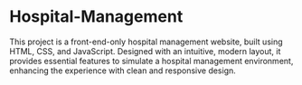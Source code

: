 # Hospital-Management
This project is a front-end-only hospital management website, built using HTML, CSS, and JavaScript. Designed with an intuitive, modern layout, it provides essential features to simulate a hospital management environment, enhancing the experience with clean and responsive design.
